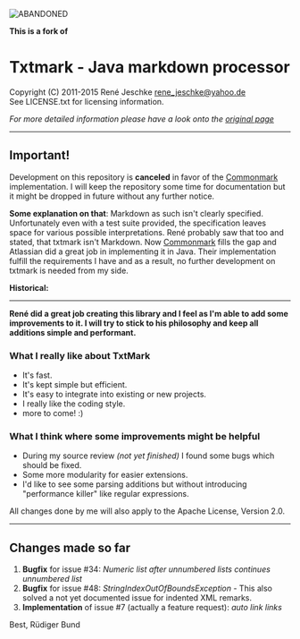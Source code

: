 ![ABANDONED](https://img.shields.io/badge/status-abandoned-red.svg)

__This is a fork of__  

# Txtmark - Java markdown processor
Copyright (C) 2011-2015 René Jeschke <rene_jeschke@yahoo.de>  
See LICENSE.txt for licensing information.

_For more detailed information please have a look onto the [original page](https://github.com/rjeschke/txtmark)_

***
## Important!
Development on this repository is __canceled__ in favor of the [Commonmark](https://github.com/atlassian/commonmark-java) implementation. I will keep the repository some time for documentation but it might be dropped in future without any further notice.


__Some explanation on that__: Markdown as such isn't clearly specified. Unfortunately even with a test suite provided, the specification leaves space for various possible interpretations. René probably saw that too and stated, that txtmark isn't Markdown. Now [Commonmark](commonmark.org) fills the gap and Atlassian did a great job in implementing it in Java. Their implementation fulfill the requirements I have and as a result, no further development on txtmark is needed from my side.

__Historical:__

***

__René did a great job creating this library and I feel as I'm able to add some improvements to it. I will try to stick to his philosophy and keep all additions simple and performant.__

### What I really like about TxtMark

* It's fast.
* It's kept simple but efficient.
* It's easy to integrate into existing or new projects.
* I really like the coding style.
* more to come! :)
 
### What I think where some improvements might be helpful

* During my source review _(not yet finished)_ I found some bugs which should be fixed.
* Some more modularity for easier extensions.
* I'd like to see some parsing additions but without introducing "performance killer" like regular expressions.

All changes done by me will also apply to the Apache License, Version 2.0.

***

## Changes made so far ##

1. __Bugfix__ for issue #34: _Numeric list after unnumbered lists continues unnumbered list_
2. __Bugfix__ for issue #48: _StringIndexOutOfBoundsException_ - This also solved a not yet documented issue for indented XML remarks.
3. __Implementation__ of issue #7 (actually a feature request): _auto link links_



Best,
Rüdiger Bund
